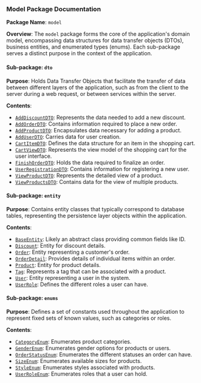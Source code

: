 ### Model Package Documentation

**Package Name**: `model`

**Overview**: The `model` package forms the core of the application's domain model, encompassing data structures for data transfer objects (DTOs), business entities, and enumerated types (enums). Each sub-package serves a distinct purpose in the context of the application.

#### Sub-package: `dto`

**Purpose**: Holds Data Transfer Objects that facilitate the transfer of data between different layers of the application, such as from the client to the server during a web request, or between services within the server.

**Contents**:

- [`AddDiscountDTO`](model/DTOs/AddDiscountDTO.java.md): Represents the data needed to add a new discount.
- [`AddOrderDTO`](model/DTOs/AddOrderDTO.java.md): Contains information required to place a new order.
- [`AddProductDTO`](model/DTOs/AddProductDTO.java.md): Encapsulates data necessary for adding a product.
- [`AddUserDTO`](model/DTOs/AddUserDTO.java.md): Carries data for user creation.
- [`CartItemDTO`](model/DTOs/CartItemDTO.java.md): Defines the data structure for an item in the shopping cart.
- [`CartViewDTO`](model/DTOs/CartViewDTO.java.md): Represents the view model of the shopping cart for the user interface.
- [`FinishOrderDTO`](model/DTOs/FinishOrderDTO.java.md): Holds the data required to finalize an order.
- [`UserRegistrationDTO`](model/DTOs/UserRegistrationDTO.java.md): Contains information for registering a new user.
- [`ViewProductDTO`](model/DTOs/ViewProductDTO.java.md): Represents the detailed view of a product.
- [`ViewProductsDTO`](model/DTOs/ViewProductsDTO.java.md): Contains data for the view of multiple products.

#### Sub-package: `entity`

**Purpose**: Contains entity classes that typically correspond to database tables, representing the persistence layer objects within the application.

**Contents**:

- [`BaseEntity`](model/Entities/BaseEntity.java.md): Likely an abstract class providing common fields like ID.
- [`Discount`](model/Entities/Discount.java.md): Entity for discount details.
- [`Order`](model/Entities/Order.java.md): Entity representing a customer's order.
- [`OrderDetail`](model/Entities/OrderDetail.java.md): Provides details of individual items within an order.
- [`Product`](model/Entities/Product.java.md): Entity for product details.
- [`Tag`](model/Entities/Tag.java.md): Represents a tag that can be associated with a product.
- [`User`](model/Entities/User.java.md): Entity representing a user in the system.
- [`UserRole`](model/Entities/UserRole.java.md): Defines the different roles a user can have.

#### Sub-package: `enums`

**Purpose**: Defines a set of constants used throughout the application to represent fixed sets of known values, such as categories or roles.

**Contents**:

- [`CategoryEnum`](model/Enums/CategoryEnum.java.md): Enumerates product categories.
- [`GenderEnum`](model/Enums/GenderEnum.java.md): Enumerates gender options for products or users.
- [`OrderStatusEnum`](model/Enums/OrderStatusEnum.java.md): Enumerates the different statuses an order can have.
- [`SizeEnum`](model/Enums/SizeEnum.java.md): Enumerates available sizes for products.
- [`StyleEnum`](model/Enums/StyleEnum.java.md): Enumerates styles associated with products.
- [`UserRoleEnum`](model/Enums/UserRoleEnum.java.md): Enumerates roles that a user can hold.
